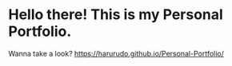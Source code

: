 # Hello there! This is my Personal Portfolio.



Wanna take a look? https://harurudo.github.io/Personal-Portfolio/
